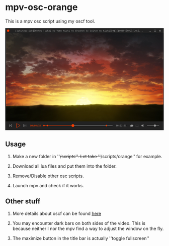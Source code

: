 # mpv-osc-orange

This is a mpv osc script using my oscf tool.

![preview](https://github.com/maoiscat/mpv-osc-orange/blob/main/preview.png)

## Usage

1. Make a new folder in ''~~/scripts''. Let take ''~~/scripts/orange'' for example.

2. Download all lua files and put them into the folder.

3. Remove/Disable other osc scripts.

4. Launch mpv and check if it works.

## Other stuff

1. More details about oscf can be found [here](https://github.com/maoiscat/mpv-osc-framework/)

2. You may encounter dark bars on both sides of the video. This is because neither I nor the mpv find a way to adjust the window on the fly.

3. The maximize button in the title bar is actually ''toggle fullscreen''

